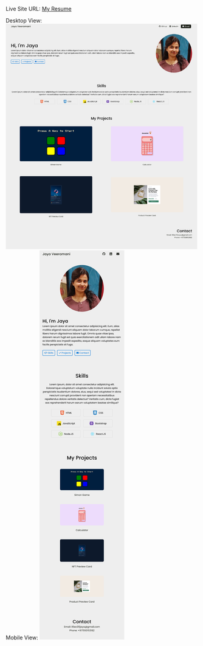 Live Site URL: [My Resume](https://1drv.ms/w/c/706f35604023b67d/EftY0B5QRf1IpxXKJYzHrdwB_AzEfNk1ksSaxfOtAGtvHQ?e=sbwIGQ)

Desktop View: 
![Screenshot of my personal portfolio website - Desktop view](images/My%20Portfolio!.png)
Mobile View: 
![Screenshot of my personal portfolio website - Mobile view](images/My%20Portfolio!%20mobile%20view.png)